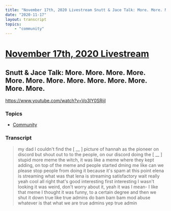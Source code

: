 ```yaml
---
title: "November 17th, 2020 Livestream Snutt & Jace Talk: More. More. More. More. More. More. More. More. More. More. More. More. More."
date: "2020-11-17"
layout: transcript
topics:
    - "community"
---
```

# [November 17th, 2020 Livestream](../2020-11-17.md)
## Snutt & Jace Talk: More. More. More. More. More. More. More. More. More. More. More. More. More.
https://www.youtube.com/watch?v=Vo3lY0SRijI

### Topics
* [Community](../topics/community.md)

### Transcript

> my dad I couldn't find the [ __ ] picture of hannah as the pioneer on discord but shout out to to the people, on our discord doing the [ __ ] stupid more meme the witch, it was like a meme where they kept adding, on top of the meme and people started dming me like can we please stop people from doing it because it's spam at this point elena is streaming what was that lena is streaming satisfactory wait really yeah cool all right that's good interesting first interesting I wasn't looking it was weird, don't worry about it, yeah it was I mean- I like that meme I thought it was funny, to a certain degree and then we shut it down true like true admins do bam bam bam mod abuse whatever is that what we are true admins yep true admin
